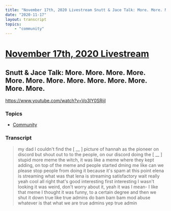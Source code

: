 ```yaml
---
title: "November 17th, 2020 Livestream Snutt & Jace Talk: More. More. More. More. More. More. More. More. More. More. More. More. More."
date: "2020-11-17"
layout: transcript
topics:
    - "community"
---
```

# [November 17th, 2020 Livestream](../2020-11-17.md)
## Snutt & Jace Talk: More. More. More. More. More. More. More. More. More. More. More. More. More.
https://www.youtube.com/watch?v=Vo3lY0SRijI

### Topics
* [Community](../topics/community.md)

### Transcript

> my dad I couldn't find the [ __ ] picture of hannah as the pioneer on discord but shout out to to the people, on our discord doing the [ __ ] stupid more meme the witch, it was like a meme where they kept adding, on top of the meme and people started dming me like can we please stop people from doing it because it's spam at this point elena is streaming what was that lena is streaming satisfactory wait really yeah cool all right that's good interesting first interesting I wasn't looking it was weird, don't worry about it, yeah it was I mean- I like that meme I thought it was funny, to a certain degree and then we shut it down true like true admins do bam bam bam mod abuse whatever is that what we are true admins yep true admin
